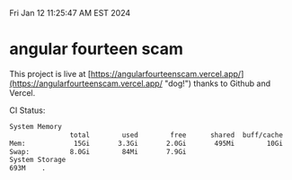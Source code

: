 Fri Jan 12 11:25:47 AM EST 2024

# angular fourteen scam


This project is live at [https://angularfourteenscam.vercel.app/](https://angularfourteenscam.vercel.app/ "dog!") thanks to Github and Vercel.

CI Status: 

```bash
System Memory
               total        used        free      shared  buff/cache   available
Mem:            15Gi       3.3Gi       2.0Gi       495Mi        10Gi        12Gi
Swap:          8.0Gi        84Mi       7.9Gi
System Storage
693M	.
